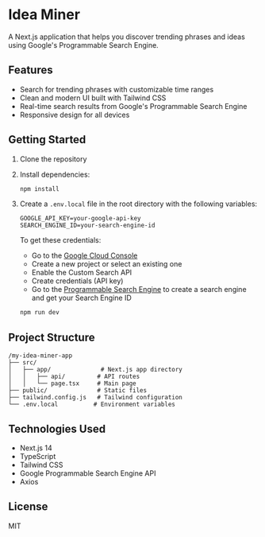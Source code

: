# Idea Miner

A Next.js application that helps you discover trending phrases and ideas using Google's Programmable Search Engine.

## Features

- Search for trending phrases with customizable time ranges
- Clean and modern UI built with Tailwind CSS
- Real-time search results from Google's Programmable Search Engine
- Responsive design for all devices

## Getting Started

1. Clone the repository
2. Install dependencies:

   ```bash
   npm install
   ```

3. Create a `.env.local` file in the root directory with the following variables:

   ```
   GOOGLE_API_KEY=your-google-api-key
   SEARCH_ENGINE_ID=your-search-engine-id
   ```

   To get these credentials:

   - Go to the [Google Cloud Console](https://console.cloud.google.com/)
   - Create a new project or select an existing one
   - Enable the Custom Search API
   - Create credentials (API key)
   - Go to the [Programmable Search Engine](https://programmablesearchengine.google.com/) to create a search engine and get your Search Engine ID

   ```bash
   npm run dev
   ```

## Project Structure

```
/my-idea-miner-app
├── src/
│   ├── app/              # Next.js app directory
│   │   ├── api/         # API routes
│   │   └── page.tsx     # Main page
├── public/              # Static files
├── tailwind.config.js   # Tailwind configuration
└── .env.local          # Environment variables
```

## Technologies Used

- Next.js 14
- TypeScript
- Tailwind CSS
- Google Programmable Search Engine API
- Axios

## License

MIT
